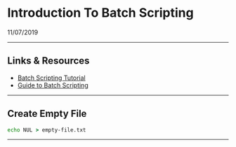 
# Introduction To Batch Scripting

11/07/2019

---

## Links & Resources

- [Batch Scripting Tutorial](https://www.tutorialspoint.com/batch_script/index.htm)
- [Guide to Batch Scripting](http://steve-jansen.github.io/guides/windows-batch-scripting/)

---

## Create Empty File

```cmd
echo NUL > empty-file.txt
```

---
